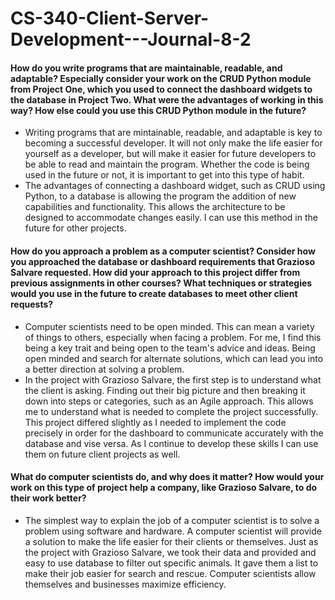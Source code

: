 # CS-340-Client-Server-Development---Journal-8-2
#### How do you write programs that are maintainable, readable, and adaptable? Especially consider your work on the CRUD Python module from Project One, which you used to connect the dashboard widgets to the database in Project Two. What were the advantages of working in this way? How else could you use this CRUD Python module in the future?
- Writing programs that are mintainable, readable, and adaptable is key to becoming a successful developer. It will not only make the life easier for yourself as a developer, but will make it easier for future developers to be able to read and maintain the program. Whether the code is being used in the future or not, it is important to get into this type of habit.
- The advantages of connecting a dashboard widget, such as CRUD using Python, to a database is allowing the program the addition of new capabilities and functionality. This allows the architecture to be designed to accommodate changes easily. I can use this method in the future for other projects. 
#### How do you approach a problem as a computer scientist? Consider how you approached the database or dashboard requirements that Grazioso Salvare requested. How did your approach to this project differ from previous assignments in other courses? What techniques or strategies would you use in the future to create databases to meet other client requests?
- Computer scientists need to be open minded. This can mean a variety of things to others, especially when facing a problem. For me, I find this being a key trait and being open to the team's advice and ideas. Being open minded and search for alternate solutions, which can lead you into a better direction at solving a problem. 
- In the project with Grazioso Salvare, the first step is to understand what the client is asking. Finding out their big picture and then breaking it down into steps or categories, such as an Agile approach. This allows me to understand what is needed to complete the project successfully. This project differed slightly as I needed to implement the code precisely in order for the dashboard to communicate accurately with the database and vise versa. As I continue to develop these skills I can use them on future client projects as well. 
#### What do computer scientists do, and why does it matter? How would your work on this type of project help a company, like Grazioso Salvare, to do their work better?
- The simplest way to explain the job of a computer scientist is to solve a problem using software and hardware. A computer scientist will provide a solution to make the life easier for their clients or themselves. Just as the project with Grazioso Salvare, we took their data and provided and easy to use database to filter out specific animals. It gave them a list to make their job easier for search and rescue. Computer scientists allow themselves and businesses maximize efficiency.
